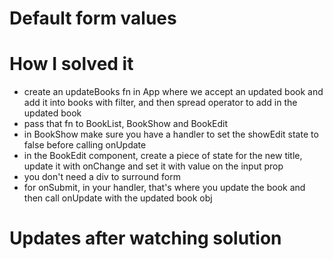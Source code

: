 # Default form values

# How I solved it

- create an updateBooks fn in App where we accept an updated book and add it into books with filter, and then spread operator to add in the updated book
- pass that fn to BookList, BookShow and BookEdit
- in BookShow make sure you have a handler to set the showEdit state to false before calling onUpdate
- in the BookEdit component, create a piece of state for the new title, update it with onChange and set it with value on the input prop
- you don't need a div to surround form
- for onSubmit, in your handler, that's where you update the book and then call onUpdate with the updated book obj

# Updates after watching solution
